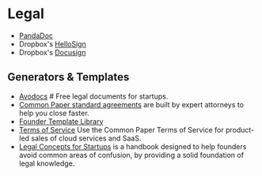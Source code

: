 # Legal

- [PandaDoc](https://www.pandadoc.com)
- Dropbox's [HelloSign](https://www.hellosign.com)
- Dropbox's [Docusign](https://www.docusign.com)

## Generators & Templates

- [Avodocs](https://www.avodocs.com) # Free legal documents for startups.
- [Common Paper standard agreements](https://commonpaper.com/standards/) are built by expert attorneys to help you close faster.
- [Founder Template Library](https://odteam.notion.site/Founder-Template-Library-e6b5781f3bb14b129b852e9d5f91d5fd)
- [Terms of Service](https://commonpaper.com/standards/terms-of-service/) Use the Common Paper Terms of Service for product-led sales of cloud services and SaaS.
- [Legal Concepts for Startups](https://handbook.clerky.com) is a handbook designed to help founders avoid common areas of confusion, by providing a solid foundation of legal knowledge.